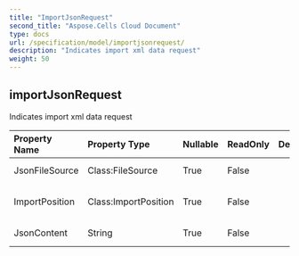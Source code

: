 ```yaml
---
title: "ImportJsonRequest"
second_title: "Aspose.Cells Cloud Document"
type: docs
url: /specification/model/importjsonrequest/
description: "Indicates import xml data request"
weight: 50
---
```


## **importJsonRequest**

Indicates import xml data request 

| Property Name | Property Type | Nullable |  ReadOnly | DefaultValue | Description | 
| :- | :- | :- |:- |  :- | :- |
| JsonFileSource | Class:FileSource | True |  False |  | Json file source |  
| ImportPosition | Class:ImportPosition | True |  False |  | Import position description. |  
| JsonContent | String | True |  False |  | Base64String default is null |  

